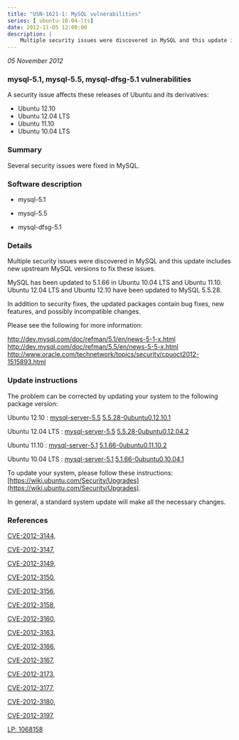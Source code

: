 ```yaml
---
title: "USN-1621-1: MySQL vulnerabilities"
series: [ ubuntu-10.04-lts]
date: 2012-11-05 12:00:00
description: |
    Multiple security issues were discovered in MySQL and this update includes new upstream MySQL versions to fix these issues.
--- 
```

 
 

*05 November 2012*

### mysql-5.1, mysql-5.5, mysql-dfsg-5.1 vulnerabilities

A security issue affects these releases of Ubuntu and its derivatives:

* Ubuntu 12.10
* Ubuntu 12.04 LTS
* Ubuntu 11.10
* Ubuntu 10.04 LTS

### Summary

Several security issues were fixed in MySQL. 

### Software description

* mysql-5.1 

* mysql-5.5 

* mysql-dfsg-5.1 

### Details

Multiple security issues were discovered in MySQL and this update includes new upstream MySQL versions to fix these issues.

MySQL has been updated to 5.1.66 in Ubuntu 10.04 LTS and Ubuntu 11.10. Ubuntu 12.04 LTS and Ubuntu 12.10 have been updated to MySQL 5.5.28.

In addition to security fixes, the updated packages contain bug fixes, new features, and possibly incompatible changes.

Please see the following for more information:

http://dev.mysql.com/doc/refman/5.1/en/news-5-1-x.html http://dev.mysql.com/doc/refman/5.5/en/news-5-5-x.html http://www.oracle.com/technetwork/topics/security/cpuoct2012-1515893.html 

### Update instructions

The problem can be corrected by updating your system to the following package version:

Ubuntu 12.10
 : [mysql-server-5.5](https://launchpad.net/ubuntu/+source/mysql-5.5) <span> [5.5.28-0ubuntu0.12.10.1](https://launchpad.net/ubuntu/+source/mysql-5.5/5.5.28-0ubuntu0.12.10.1) </span> 

Ubuntu 12.04 LTS
 : [mysql-server-5.5](https://launchpad.net/ubuntu/+source/mysql-5.5) <span> [5.5.28-0ubuntu0.12.04.2](https://launchpad.net/ubuntu/+source/mysql-5.5/5.5.28-0ubuntu0.12.04.2) </span> 

Ubuntu 11.10
 : [mysql-server-5.1](https://launchpad.net/ubuntu/+source/mysql-5.1) <span> [5.1.66-0ubuntu0.11.10.2](https://launchpad.net/ubuntu/+source/mysql-5.1/5.1.66-0ubuntu0.11.10.2) </span> 

Ubuntu 10.04 LTS
 : [mysql-server-5.1](https://launchpad.net/ubuntu/+source/mysql-dfsg-5.1) <span> [5.1.66-0ubuntu0.10.04.1](https://launchpad.net/ubuntu/+source/mysql-dfsg-5.1/5.1.66-0ubuntu0.10.04.1) </span> 

To update your system, please follow these instructions: [https://wiki.ubuntu.com/Security/Upgrades](https://wiki.ubuntu.com/Security/Upgrades).

In general, a standard system update will make all the necessary changes. 

### References

 
 [CVE-2012-3144](http://people.ubuntu.com/~ubuntu-security/cve/CVE-2012-3144), 

 [CVE-2012-3147](http://people.ubuntu.com/~ubuntu-security/cve/CVE-2012-3147), 

 [CVE-2012-3149](http://people.ubuntu.com/~ubuntu-security/cve/CVE-2012-3149), 

 [CVE-2012-3150](http://people.ubuntu.com/~ubuntu-security/cve/CVE-2012-3150), 

 [CVE-2012-3156](http://people.ubuntu.com/~ubuntu-security/cve/CVE-2012-3156), 

 [CVE-2012-3158](http://people.ubuntu.com/~ubuntu-security/cve/CVE-2012-3158), 

 [CVE-2012-3160](http://people.ubuntu.com/~ubuntu-security/cve/CVE-2012-3160), 

 [CVE-2012-3163](http://people.ubuntu.com/~ubuntu-security/cve/CVE-2012-3163), 

 [CVE-2012-3166](http://people.ubuntu.com/~ubuntu-security/cve/CVE-2012-3166), 

 [CVE-2012-3167](http://people.ubuntu.com/~ubuntu-security/cve/CVE-2012-3167), 

 [CVE-2012-3173](http://people.ubuntu.com/~ubuntu-security/cve/CVE-2012-3173), 

 [CVE-2012-3177](http://people.ubuntu.com/~ubuntu-security/cve/CVE-2012-3177), 

 [CVE-2012-3180](http://people.ubuntu.com/~ubuntu-security/cve/CVE-2012-3180), 

 [CVE-2012-3197](http://people.ubuntu.com/~ubuntu-security/cve/CVE-2012-3197), 

 [LP: 1068158](https://launchpad.net/bugs/1068158)
 

